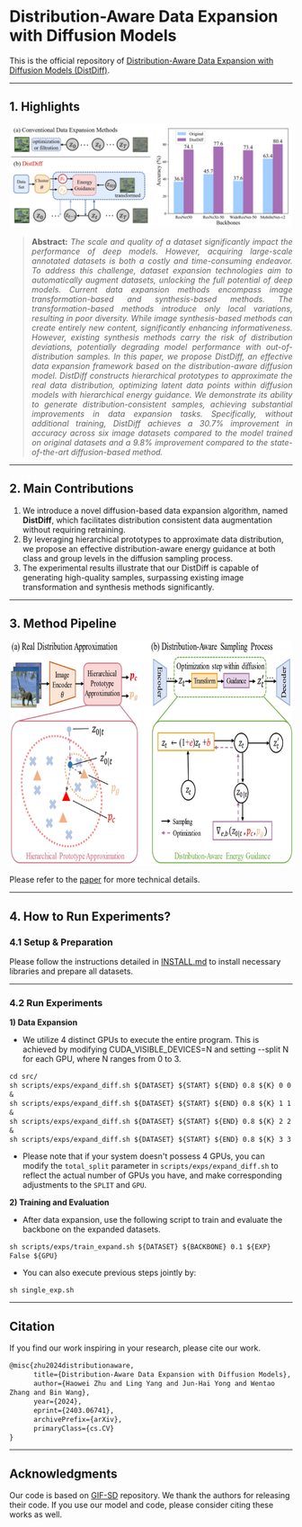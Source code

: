 # Distribution-Aware Data Expansion with Diffusion Models
This is the official repository of  [Distribution-Aware Data Expansion with Diffusion Models (DistDiff)](https://arxiv.org/abs/2403.06741).

<hr />

## 1. Highlights

![main figure](figure/intro.png)


> **<p align="justify"> Abstract:** *The scale and quality of a dataset significantly impact the performance of deep models. However, acquiring large-scale annotated datasets is both a costly and time-consuming endeavor. To address this challenge, dataset expansion technologies aim to automatically augment datasets, unlocking the full potential of deep models. Current data expansion methods encompass image transformation-based and synthesis-based methods. The transformation-based methods introduce only local variations, resulting in poor diversity. While image synthesis-based methods can create entirely new content, significantly enhancing informativeness. However, existing synthesis methods carry the risk of distribution deviations, potentially degrading model performance with out-of-distribution samples. In this paper, we propose DistDiff, an effective data expansion framework based on the distribution-aware diffusion model. DistDiff constructs hierarchical prototypes to approximate the real data distribution, optimizing latent data points within diffusion models with hierarchical energy guidance. We demonstrate its ability to generate distribution-consistent samples, achieving substantial improvements in data expansion tasks. Specifically, without additional training, DistDiff achieves a 30.7% improvement in accuracy across six image datasets compared to the model trained on original datasets and a 9.8% improvement compared to the state-of-the-art diffusion-based method.* </p>

<hr />

## 2. Main Contributions
1)  We introduce a novel diffusion-based data expansion algorithm, named **DistDiff**, which facilitates distribution consistent data augmentation without requiring retraining.
2)  By leveraging hierarchical prototypes to approximate data distribution, we propose an effective distribution-aware energy guidance at both class and group levels in the diffusion sampling process.
3) The experimental results illustrate that our DistDiff is capable of generating high-quality samples, surpassing existing image transformation and synthesis methods significantly.

<hr />

## 3. Method Pipeline

<p align="center">
  <img src="figure/overview.jpg"  style="height:400px; max-width:100%;" />
</p>

Please refer to the [paper](https://arxiv.org/abs/2403.06741) for more technical details.

<hr />

## 4. How to Run Experiments?
### 4.1  Setup & Preparation
Please follow the instructions detailed in [INSTALL.md](INSTALL.md) to install necessary libraries and prepare all datasets.

<hr />

### 4.2 Run Experiments
**1) Data Expansion**
* We utilize 4 distinct GPUs to execute the entire program. This is achieved by modifying CUDA_VISIBLE_DEVICES=N and setting --split N for each GPU, where N ranges from 0 to 3.
```
cd src/
sh scripts/exps/expand_diff.sh ${DATASET} ${START} ${END} 0.8 ${K} 0 0 &
sh scripts/exps/expand_diff.sh ${DATASET} ${START} ${END} 0.8 ${K} 1 1 &
sh scripts/exps/expand_diff.sh ${DATASET} ${START} ${END} 0.8 ${K} 2 2 &
sh scripts/exps/expand_diff.sh ${DATASET} ${START} ${END} 0.8 ${K} 3 3 
```
* Please note that if your system doesn't possess 4 GPUs, you can modify the `total_split` parameter in `scripts/exps/expand_diff.sh` to reflect the actual number of GPUs you have, and make corresponding adjustments to the `SPLIT` and `GPU`.

**2) Training and Evaluation**
* After data expansion, use the following script to train and evaluate the backbone on the expanded datasets.

```
sh scripts/exps/train_expand.sh ${DATASET} ${BACKBONE} 0.1 ${EXP} False ${GPU}
```

* You can also execute previous steps jointly by:
```
sh single_exp.sh
```

<hr />

## Citation

If you find our work inspiring in your research, please cite our work.

```
@misc{zhu2024distributionaware,
      title={Distribution-Aware Data Expansion with Diffusion Models}, 
      author={Haowei Zhu and Ling Yang and Jun-Hai Yong and Wentao Zhang and Bin Wang},
      year={2024},
      eprint={2403.06741},
      archivePrefix={arXiv},
      primaryClass={cs.CV}
}
```

<hr />

## Acknowledgments

Our code is based on [GIF-SD](https://github.com/Vanint/DatasetExpansion) repository. We thank the authors for releasing their code. If you use our model and code, please consider citing these works as well.


